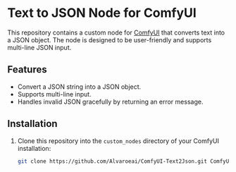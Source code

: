 # Text to JSON Node for ComfyUI

This repository contains a custom node for [ComfyUI](https://github.com/comfyanonymous/ComfyUI) that converts text into a JSON object. The node is designed to be user-friendly and supports multi-line JSON input.

## Features
- Convert a JSON string into a JSON object.
- Supports multi-line input.
- Handles invalid JSON gracefully by returning an error message.

## Installation

1. Clone this repository into the `custom_nodes` directory of your ComfyUI installation:
   ```bash
   git clone https://github.com/Alvaroeai/ComfyUI-Text2Json.git ComfyUI/custom_nodes/text_to_json_node
